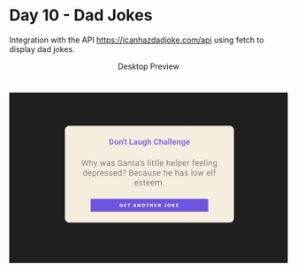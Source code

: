 # Day 10 - Dad Jokes

Integration with the API https://icanhazdadjoke.com/api using fetch to display dad jokes.

<p align="center">Desktop Preview</p>
<h1 align="center">
  <img alt="Desktop preview" src="imgs/preview-imgs/desktop.jpg" />
</h1>
